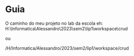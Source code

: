 
# Guia

O caminho do meu projeto no lab da escola eh:
H:\Informatica\Alessandro\2023\sem2\lip1\workspace\crud

ou

/H/Informatica/Alessandro/2023/sem2/lip1/workspace/crud